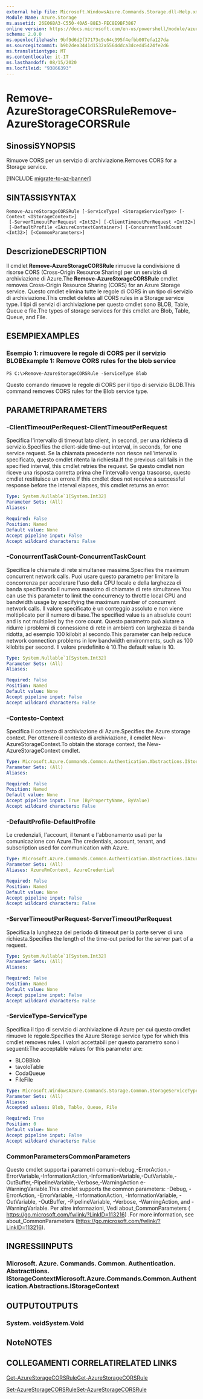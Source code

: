 ```yaml
---
external help file: Microsoft.WindowsAzure.Commands.Storage.dll-Help.xml
Module Name: Azure.Storage
ms.assetid: 26E06BA3-C550-40A5-B8E3-FEC8E9BF3867
online version: https://docs.microsoft.com/en-us/powershell/module/azure.storage/remove-azurestoragecorsrule
schema: 2.0.0
ms.openlocfilehash: 9bf9d6d2f37173c9c64c395f4efbb007efa127da
ms.sourcegitcommit: b9b2dea3441d1532a5564ddca3dced45424fe2d6
ms.translationtype: MT
ms.contentlocale: it-IT
ms.lasthandoff: 08/15/2020
ms.locfileid: "93866393"
---
```

# <span data-ttu-id="7c206-101">Remove-AzureStorageCORSRule</span><span class="sxs-lookup"><span data-stu-id="7c206-101">Remove-AzureStorageCORSRule</span></span>

## <span data-ttu-id="7c206-102">Sinossi</span><span class="sxs-lookup"><span data-stu-id="7c206-102">SYNOPSIS</span></span>
<span data-ttu-id="7c206-103">Rimuove CORS per un servizio di archiviazione.</span><span class="sxs-lookup"><span data-stu-id="7c206-103">Removes CORS for a Storage service.</span></span>

[!INCLUDE [migrate-to-az-banner](../../includes/migrate-to-az-banner.md)]

## <span data-ttu-id="7c206-104">SINTASSI</span><span class="sxs-lookup"><span data-stu-id="7c206-104">SYNTAX</span></span>

```
Remove-AzureStorageCORSRule [-ServiceType] <StorageServiceType> [-Context <IStorageContext>]
 [-ServerTimeoutPerRequest <Int32>] [-ClientTimeoutPerRequest <Int32>]
 [-DefaultProfile <IAzureContextContainer>] [-ConcurrentTaskCount <Int32>] [<CommonParameters>]
```

## <span data-ttu-id="7c206-105">Descrizione</span><span class="sxs-lookup"><span data-stu-id="7c206-105">DESCRIPTION</span></span>
<span data-ttu-id="7c206-106">Il cmdlet **Remove-AzureStorageCORSRule** rimuove la condivisione di risorse CORS (Cross-Origin Resource Sharing) per un servizio di archiviazione di Azure.</span><span class="sxs-lookup"><span data-stu-id="7c206-106">The **Remove-AzureStorageCORSRule** cmdlet removes Cross-Origin Resource Sharing (CORS) for an Azure Storage service.</span></span>
<span data-ttu-id="7c206-107">Questo cmdlet elimina tutte le regole di CORS in un tipo di servizio di archiviazione.</span><span class="sxs-lookup"><span data-stu-id="7c206-107">This cmdlet deletes all CORS rules in a Storage service type.</span></span>
<span data-ttu-id="7c206-108">I tipi di servizi di archiviazione per questo cmdlet sono BLOB, Table, Queue e file.</span><span class="sxs-lookup"><span data-stu-id="7c206-108">The types of storage services for this cmdlet are Blob, Table, Queue, and File.</span></span>

## <span data-ttu-id="7c206-109">ESEMPI</span><span class="sxs-lookup"><span data-stu-id="7c206-109">EXAMPLES</span></span>

### <span data-ttu-id="7c206-110">Esempio 1: rimuovere le regole di CORS per il servizio BLOB</span><span class="sxs-lookup"><span data-stu-id="7c206-110">Example 1: Remove CORS rules for the blob service</span></span>
```
PS C:\>Remove-AzureStorageCORSRule -ServiceType Blob
```

<span data-ttu-id="7c206-111">Questo comando rimuove le regole di CORS per il tipo di servizio BLOB.</span><span class="sxs-lookup"><span data-stu-id="7c206-111">This command removes CORS rules for the Blob service type.</span></span>

## <span data-ttu-id="7c206-112">PARAMETRI</span><span class="sxs-lookup"><span data-stu-id="7c206-112">PARAMETERS</span></span>

### <span data-ttu-id="7c206-113">-ClientTimeoutPerRequest</span><span class="sxs-lookup"><span data-stu-id="7c206-113">-ClientTimeoutPerRequest</span></span>
<span data-ttu-id="7c206-114">Specifica l'intervallo di timeout lato client, in secondi, per una richiesta di servizio.</span><span class="sxs-lookup"><span data-stu-id="7c206-114">Specifies the client-side time-out interval, in seconds, for one service request.</span></span>
<span data-ttu-id="7c206-115">Se la chiamata precedente non riesce nell'intervallo specificato, questo cmdlet ritenta la richiesta.</span><span class="sxs-lookup"><span data-stu-id="7c206-115">If the previous call fails in the specified interval, this cmdlet retries the request.</span></span>
<span data-ttu-id="7c206-116">Se questo cmdlet non riceve una risposta corretta prima che l'intervallo venga trascorso, questo cmdlet restituisce un errore.</span><span class="sxs-lookup"><span data-stu-id="7c206-116">If this cmdlet does not receive a successful response before the interval elapses, this cmdlet returns an error.</span></span>

```yaml
Type: System.Nullable`1[System.Int32]
Parameter Sets: (All)
Aliases:

Required: False
Position: Named
Default value: None
Accept pipeline input: False
Accept wildcard characters: False
```

### <span data-ttu-id="7c206-117">-ConcurrentTaskCount</span><span class="sxs-lookup"><span data-stu-id="7c206-117">-ConcurrentTaskCount</span></span>
<span data-ttu-id="7c206-118">Specifica le chiamate di rete simultanee massime.</span><span class="sxs-lookup"><span data-stu-id="7c206-118">Specifies the maximum concurrent network calls.</span></span>
<span data-ttu-id="7c206-119">Puoi usare questo parametro per limitare la concorrenza per accelerare l'uso della CPU locale e della larghezza di banda specificando il numero massimo di chiamate di rete simultanee.</span><span class="sxs-lookup"><span data-stu-id="7c206-119">You can use this parameter to limit the concurrency to throttle local CPU and bandwidth usage by specifying the maximum number of concurrent network calls.</span></span>
<span data-ttu-id="7c206-120">Il valore specificato è un conteggio assoluto e non viene moltiplicato per il numero di base.</span><span class="sxs-lookup"><span data-stu-id="7c206-120">The specified value is an absolute count and is not multiplied by the core count.</span></span>
<span data-ttu-id="7c206-121">Questo parametro può aiutare a ridurre i problemi di connessione di rete in ambienti con larghezza di banda ridotta, ad esempio 100 kilobit al secondo.</span><span class="sxs-lookup"><span data-stu-id="7c206-121">This parameter can help reduce network connection problems in low bandwidth environments, such as 100 kilobits per second.</span></span>
<span data-ttu-id="7c206-122">Il valore predefinito è 10.</span><span class="sxs-lookup"><span data-stu-id="7c206-122">The default value is 10.</span></span>

```yaml
Type: System.Nullable`1[System.Int32]
Parameter Sets: (All)
Aliases:

Required: False
Position: Named
Default value: None
Accept pipeline input: False
Accept wildcard characters: False
```

### <span data-ttu-id="7c206-123">-Contesto</span><span class="sxs-lookup"><span data-stu-id="7c206-123">-Context</span></span>
<span data-ttu-id="7c206-124">Specifica il contesto di archiviazione di Azure.</span><span class="sxs-lookup"><span data-stu-id="7c206-124">Specifies the Azure storage context.</span></span>
<span data-ttu-id="7c206-125">Per ottenere il contesto di archiviazione, il cmdlet New-AzureStorageContext.</span><span class="sxs-lookup"><span data-stu-id="7c206-125">To obtain the storage context, the New-AzureStorageContext cmdlet.</span></span>

```yaml
Type: Microsoft.Azure.Commands.Common.Authentication.Abstractions.IStorageContext
Parameter Sets: (All)
Aliases:

Required: False
Position: Named
Default value: None
Accept pipeline input: True (ByPropertyName, ByValue)
Accept wildcard characters: False
```

### <span data-ttu-id="7c206-126">-DefaultProfile</span><span class="sxs-lookup"><span data-stu-id="7c206-126">-DefaultProfile</span></span>
<span data-ttu-id="7c206-127">Le credenziali, l'account, il tenant e l'abbonamento usati per la comunicazione con Azure.</span><span class="sxs-lookup"><span data-stu-id="7c206-127">The credentials, account, tenant, and subscription used for communication with Azure.</span></span>

```yaml
Type: Microsoft.Azure.Commands.Common.Authentication.Abstractions.IAzureContextContainer
Parameter Sets: (All)
Aliases: AzureRmContext, AzureCredential

Required: False
Position: Named
Default value: None
Accept pipeline input: False
Accept wildcard characters: False
```

### <span data-ttu-id="7c206-128">-ServerTimeoutPerRequest</span><span class="sxs-lookup"><span data-stu-id="7c206-128">-ServerTimeoutPerRequest</span></span>
<span data-ttu-id="7c206-129">Specifica la lunghezza del periodo di timeout per la parte server di una richiesta.</span><span class="sxs-lookup"><span data-stu-id="7c206-129">Specifies the length of the time-out period for the server part of a request.</span></span>

```yaml
Type: System.Nullable`1[System.Int32]
Parameter Sets: (All)
Aliases:

Required: False
Position: Named
Default value: None
Accept pipeline input: False
Accept wildcard characters: False
```

### <span data-ttu-id="7c206-130">-ServiceType</span><span class="sxs-lookup"><span data-stu-id="7c206-130">-ServiceType</span></span>
<span data-ttu-id="7c206-131">Specifica il tipo di servizio di archiviazione di Azure per cui questo cmdlet rimuove le regole.</span><span class="sxs-lookup"><span data-stu-id="7c206-131">Specifies the Azure Storage service type for which this cmdlet removes rules.</span></span>
<span data-ttu-id="7c206-132">I valori accettabili per questo parametro sono i seguenti:</span><span class="sxs-lookup"><span data-stu-id="7c206-132">The acceptable values for this parameter are:</span></span>
- <span data-ttu-id="7c206-133">BLOB</span><span class="sxs-lookup"><span data-stu-id="7c206-133">Blob</span></span> 
- <span data-ttu-id="7c206-134">tavolo</span><span class="sxs-lookup"><span data-stu-id="7c206-134">Table</span></span> 
- <span data-ttu-id="7c206-135">Coda</span><span class="sxs-lookup"><span data-stu-id="7c206-135">Queue</span></span> 
- <span data-ttu-id="7c206-136">File</span><span class="sxs-lookup"><span data-stu-id="7c206-136">File</span></span>

```yaml
Type: Microsoft.WindowsAzure.Commands.Storage.Common.StorageServiceType
Parameter Sets: (All)
Aliases:
Accepted values: Blob, Table, Queue, File

Required: True
Position: 0
Default value: None
Accept pipeline input: False
Accept wildcard characters: False
```

### <span data-ttu-id="7c206-137">CommonParameters</span><span class="sxs-lookup"><span data-stu-id="7c206-137">CommonParameters</span></span>
<span data-ttu-id="7c206-138">Questo cmdlet supporta i parametri comuni:-debug,-ErrorAction,-ErrorVariable,-InformationAction,-InformationVariable,-OutVariable,-OutBuffer,-PipelineVariable,-Verbose,-WarningAction e-WarningVariable.</span><span class="sxs-lookup"><span data-stu-id="7c206-138">This cmdlet supports the common parameters: -Debug, -ErrorAction, -ErrorVariable, -InformationAction, -InformationVariable, -OutVariable, -OutBuffer, -PipelineVariable, -Verbose, -WarningAction, and -WarningVariable.</span></span> <span data-ttu-id="7c206-139">Per altre informazioni, Vedi about_CommonParameters ( https://go.microsoft.com/fwlink/?LinkID=113216) .</span><span class="sxs-lookup"><span data-stu-id="7c206-139">For more information, see about_CommonParameters (https://go.microsoft.com/fwlink/?LinkID=113216).</span></span>

## <span data-ttu-id="7c206-140">INGRESSI</span><span class="sxs-lookup"><span data-stu-id="7c206-140">INPUTS</span></span>

### <span data-ttu-id="7c206-141">Microsoft. Azure. Commands. Common. Authentication. Abstracttions. IStorageContext</span><span class="sxs-lookup"><span data-stu-id="7c206-141">Microsoft.Azure.Commands.Common.Authentication.Abstractions.IStorageContext</span></span>

## <span data-ttu-id="7c206-142">OUTPUT</span><span class="sxs-lookup"><span data-stu-id="7c206-142">OUTPUTS</span></span>

### <span data-ttu-id="7c206-143">System. void</span><span class="sxs-lookup"><span data-stu-id="7c206-143">System.Void</span></span>

## <span data-ttu-id="7c206-144">Note</span><span class="sxs-lookup"><span data-stu-id="7c206-144">NOTES</span></span>

## <span data-ttu-id="7c206-145">COLLEGAMENTI CORRELATI</span><span class="sxs-lookup"><span data-stu-id="7c206-145">RELATED LINKS</span></span>

[<span data-ttu-id="7c206-146">Get-AzureStorageCORSRule</span><span class="sxs-lookup"><span data-stu-id="7c206-146">Get-AzureStorageCORSRule</span></span>](./Get-AzureStorageCORSRule.md)

[<span data-ttu-id="7c206-147">Set-AzureStorageCORSRule</span><span class="sxs-lookup"><span data-stu-id="7c206-147">Set-AzureStorageCORSRule</span></span>](./Set-AzureStorageCORSRule.md)


